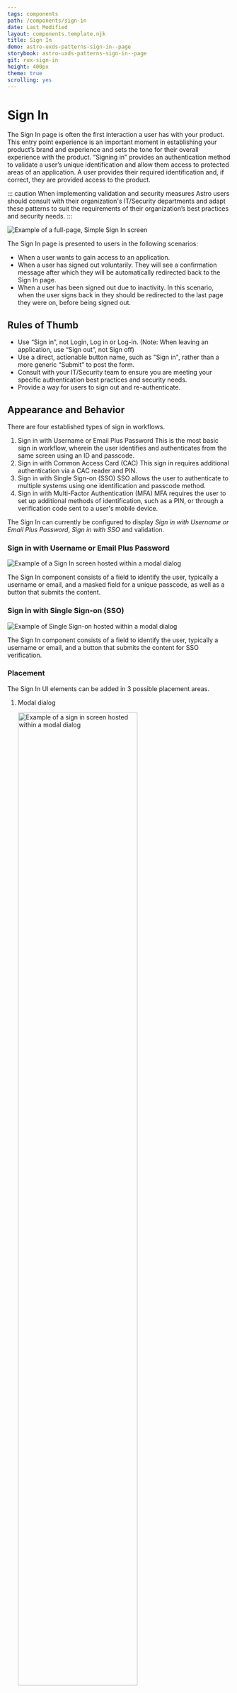 ```yaml
---
tags: components
path: /components/sign-in
date: Last Modified
layout: components.template.njk
title: Sign In
demo: astro-uxds-patterns-sign-in--page
storybook: astro-uxds-patterns-sign-in--page
git: rux-sign-in
height: 400px
theme: true
scrolling: yes
---
```


# Sign In

The Sign In page is often the first interaction a user has with your product. This entry point experience is an important moment in establishing your product’s brand and experience and sets the tone for their overall experience with the product.
“Signing in” provides an authentication method to validate a user’s unique identification and allow them access to protected areas of an application. A user provides their required identification and, if correct, they are provided access to the product.

::: caution
When implementing validation and security measures Astro users should consult with their organization's IT/Security departments and adapt these patterns to suit the requirements of their organization’s best practices and security needs.
:::

![Example of a full-page, Simple Sign In screen](/img/components/signin-simple-full.png "Example of a full-page, Simple Sign In screen")

The Sign In page is presented to users in the following scenarios:

- When a user wants to gain access to an application.
- When a user has signed out voluntarily. They will see a confirmation message after which they will be automatically redirected back to the Sign In page.
- When a user has been signed out due to inactivity. In this scenario, when the user signs back in they should be redirected to the last page they were on, before being signed out.

## Rules of Thumb

- Use “Sign in”, not Login, Log in or Log-in. (Note: When leaving an application, use “Sign out”, not Sign off)
- Use a direct, actionable button name, such as "Sign in", rather than a more generic “Submit” to post the form.
- Consult with your IT/Security team to ensure you are meeting your specific authentication best practices and security needs.
- Provide a way for users to sign out and re-authenticate.

## Appearance and Behavior

There are four established types of sign in workflows.

1. Sign in with Username or Email Plus Password
   This is the most basic sign in workflow, wherein the user identifies and authenticates from the same screen using an ID and passcode.
2. Sign in with Common Access Card (CAC)
   This sign in requires additional authentication via a CAC reader and PIN.
3. Sign in with Single Sign-on (SSO)
   SSO allows the user to authenticate to multiple systems using one identification and passcode method.
4. Sign in with Multi-Factor Authentication (MFA)
   MFA requires the user to set up additional methods of identification, such as a PIN, or through a verification code sent to a user's mobile device.

The Sign In can currently be configured to display _Sign in with Username or Email Plus Password_, _Sign in with SSO_ and validation.

### Sign in with Username or Email Plus Password

![Example of a Sign In screen hosted within a modal dialog](/img/components/signin-dialog-simple.png "Example of a Sign In screen hosted within a modal dialog")

The Sign In component consists of a field to identify the user, typically a username or email, and a masked field for a unique passcode, as well as a button that submits the content.

### Sign in with Single Sign-on (SSO)

![Example of Single Sign-on hosted within a modal dialog](/img/components/signin-dialog-sso.png "Example of Single Sign-on hosted within a modal dialog")

The Sign In component consists of a field to identify the user, typically a username or email, and a button that submits the content for SSO verification.

### Placement

The Sign In UI elements can be added in 3 possible placement areas.

1. Modal dialog

   <img src="/img/components/signin-dialog-simple.png" alt="Example of a sign in screen hosted within a modal dialog" title="Example of a sign in screen hosted within a modal dialog" style="width: 75%">

   - Draws user attention to Sign In process
   - Can allow application to be running in the background when signed out
   - Ideal for switching applications

2. Sidebar

   <img src="/img/components/signin-sidebar-simple-full.png" alt="Example of a sign in screen located within a sidebar" title="Example of a sign in screen located within a sidebar" style="width: 75%">

   - Generally placed on left side of page
   - Allows imagery/branding on opposite side of page to differentiate application
   - Often used alongside SSO

3. Full page

   <img src="/img/components/signin-simple-full.png" alt="Example of a full-page sign in screen" title="Example of a full-page sign in screen" style="width: 75%">

   - Draws user attention to the Sign In process, without the need for a modal dialog to be placed over an essentially blank page
   - Ideal for initial entry points and when the user does not have access until after authentication

## Validation

Effective error messaging is important for creating great experiences. Not being able to sign into an application is frustrating and blocks users from accomplishing their tasks.
Error messages should be clear and concise. They should help users understand what went wrong and give users steps to resolve the error. Be as specific as possible in your error messages
Validate as much of the user’s data before submission as possible. This real-time validation should happen when the input field loses focus and checks for input errors like invalid characters and empty fields. This helps users easily identify mistakes and fix them before submitting the Sign In form.
Always present error states on the Sign In screen, and use inline errors whenever possible when they do not present a security concern.

Common client-side errors:

- Empty required fields
- Invalid characters
- Incorrect input format

If there are server-side errors when the user submits the Sign In form, the page should be reloaded, the password field cleared, and the user returned to the username input field. Use an inline notification to display field-specific errors (where they do not provide a security concern) and provide clear direction on how users should resolve the issue, and a validation summary for errors that are not field-specific (such as time-outs, a server being down, or lack of connection) or for errors that apply to multiple fields and could present a security concern when inline (e.g. when the username is not found, or the password is correct they are often grouped into one error, such as “Username or password is incorrect”.)

Common server-side errors:

- Invalid authentication
- Max # of sign in attempts reached
- Account lock out
- Database or system error

![Example of a full-page account lock out (access denied) screen](/img/components/signin-accessdenied-full.png "Example of a full-page account lock out (access denied) screen")

## Accessibility

Ensure that users can tab through the Sign In form and navigate the page using only a keyboard. Use landmark regions to designate the Sign In region and allow screen readers to skip directly to the input fields. This is especially important if you are using the split-screen layout or have additional content on the page.

## Examples

:::two-col
![Do: Mask sensitive data, such as passwords](/img/components/signin-do-1.png "Do: Mask sensitive data, such as passwords")

![Don't: Display sensitive data, such as passwords, unmasked by default](/img/components/signin-dont-1.png "Don't: Display sensitive data, such as passwords, unmasked by default")

![Do: Use clear button labels that describe specific tasks like "Sign in" or "Update password"](/img/components/signin-do-2.png "Do: Use clear button labels that describe specific tasks like 'Sign in' or 'Update password'")

![Don't: Use vague button labels like "Submit" to guide users through authentication flows](/img/components/signin-dont-2.png "Don't: Use vague button labels like 'Submit' to guide users through authentication flows")

![Do: Use clear and concise messaging to help users understand what went wrong and give users steps to resolve the error, e.g. let users know when the caps lock is on.](/img/components/signin-do-3.png "Do: Use clear and concise messaging to help users understand what went wrong and give users steps to resolve the error, e.g. let users know when the caps lock is on.")

![Don't: Provide field-specific information that may violate your IT/Security standards](/img/components/signin-dont-3.png "Don't: Provide field-specific information that may violate your IT/Security standards")

![Do: Guide users through authentication flows with a primary, highly visible button on each screen](/img/components/signin-do-4.png "Do: Guide users through authentication flows with a primary, highly visible button on each screen")

![Don't: Draw attention to secondary and tertiary tasks with competing buttons and calls to action](/img/components/signin-dont-4.png "Don't: Draw attention to secondary and tertiary tasks with competing buttons and calls to action")

![Do: Find small efficiencies in the flow like auto-focusing on input boxes](/img/components/signin-do-5.png "Do: Find small efficiencies in the flow like auto-focusing on input boxes")

![Don't: Add unnecessary steps to the interaction like requiring users to click into form fields](/img/components/signin-dont-5.png "Don't: Add unnecessary steps to the interaction like requiring users to click into form fields")

:::
